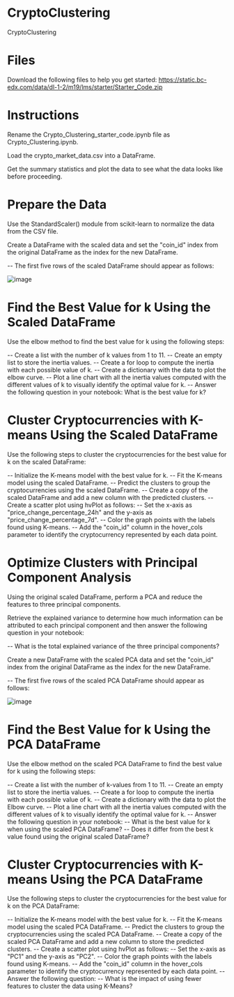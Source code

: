 # CryptoClustering
CryptoClustering

# Files

  Download the following files to help you get started: https://static.bc-edx.com/data/dl-1-2/m19/lms/starter/Starter_Code.zip 

# Instructions

  Rename the Crypto_Clustering_starter_code.ipynb file as Crypto_Clustering.ipynb.

  Load the crypto_market_data.csv into a DataFrame.

  Get the summary statistics and plot the data to see what the data looks like before proceeding.

# Prepare the Data

  Use the StandardScaler() module from scikit-learn to normalize the data from the CSV file.

  Create a DataFrame with the scaled data and set the "coin_id" index from the original DataFrame as the index for the new DataFrame.

  -- The first five rows of the scaled DataFrame should appear as follows:

  ![image](https://github.com/user-attachments/assets/0e6fbbc7-a6b7-41ee-b969-7526a740cd1d) 

# Find the Best Value for k Using the Scaled DataFrame

  Use the elbow method to find the best value for k using the following steps:

  -- Create a list with the number of k values from 1 to 11.
  -- Create an empty list to store the inertia values.
  -- Create a for loop to compute the inertia with each possible value of k.
  -- Create a dictionary with the data to plot the elbow curve.
  -- Plot a line chart with all the inertia values computed with the different values of k to visually identify the optimal value for k.
  -- Answer the following question in your notebook: What is the best value for k?

# Cluster Cryptocurrencies with K-means Using the Scaled DataFrame

Use the following steps to cluster the cryptocurrencies for the best value for k on the scaled DataFrame:

-- Initialize the K-means model with the best value for k.
-- Fit the K-means model using the scaled DataFrame.
-- Predict the clusters to group the cryptocurrencies using the scaled DataFrame.
-- Create a copy of the scaled DataFrame and add a new column with the predicted clusters.
-- Create a scatter plot using hvPlot as follows:
  -- Set the x-axis as "price_change_percentage_24h" and the y-axis as "price_change_percentage_7d".
  -- Color the graph points with the labels found using K-means.
  -- Add the "coin_id" column in the hover_cols parameter to identify the cryptocurrency represented by each data point.

# Optimize Clusters with Principal Component Analysis

  Using the original scaled DataFrame, perform a PCA and reduce the features to three principal components.

  Retrieve the explained variance to determine how much information can be attributed to each principal component and then answer the following question in your notebook:

  -- What is the total explained variance of the three principal components?
  
  Create a new DataFrame with the scaled PCA data and set the "coin_id" index from the original DataFrame as the index for the new DataFrame.

  -- The first five rows of the scaled PCA DataFrame should appear as follows:

  ![image](https://github.com/user-attachments/assets/b25d731f-da03-4d2b-9ace-cb3a99285412) 

# Find the Best Value for k Using the PCA DataFrame

  Use the elbow method on the scaled PCA DataFrame to find the best value for k using the following steps:

  -- Create a list with the number of k-values from 1 to 11.
  -- Create an empty list to store the inertia values.
  -- Create a for loop to compute the inertia with each possible value of k.
  -- Create a dictionary with the data to plot the Elbow curve.
  -- Plot a line chart with all the inertia values computed with the different values of k to visually identify the optimal value for k.
  -- Answer the following question in your notebook:
    -- What is the best value for k when using the scaled PCA DataFrame?
    -- Does it differ from the best k value found using the original scaled DataFrame?

# Cluster Cryptocurrencies with K-means Using the PCA DataFrame

  Use the following steps to cluster the cryptocurrencies for the best value for k on the PCA DataFrame:

  -- Initialize the K-means model with the best value for k.
  -- Fit the K-means model using the scaled PCA DataFrame.
  -- Predict the clusters to group the cryptocurrencies using the scaled PCA DataFrame.
  -- Create a copy of the scaled PCA DataFrame and add a new column to store the predicted clusters.
  -- Create a scatter plot using hvPlot as follows:
    -- Set the x-axis as "PC1" and the y-axis as "PC2".
    -- Color the graph points with the labels found using K-means.
    -- Add the "coin_id" column in the hover_cols parameter to identify the cryptocurrency represented by each data point.
  -- Answer the following question:
    -- What is the impact of using fewer features to cluster the data using K-Means?
